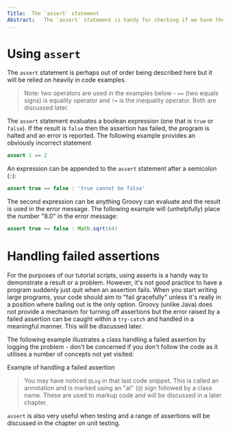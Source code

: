 ```yaml
---
Title:	The `assert` statement
Abstract:	The `assert` statement is handy for checking if we have the correct result or if there was a problem in our code.
...
```


# Using `assert`
The `assert` statement is perhaps out of order being described here but it will be relied on heavily in code examples.

>Note: two operators are used in the examples below - `==` (two equals signs) is equality operator and `!=` is the inequality operator. Both are discussed later.

The `assert` statement evaluates a boolean expression (one that is `true` or `false`). If the result is `false` then the assertion has failed, the program is halted and an error is reported. The following example provides an obviously incorrect statement

```groovy
assert 1 == 2
```

An expression can be appended to the `assert` statement after a semicolon (`:`):

```groovy
assert true == false : 'true cannot be false'
```

The second expression can be anything Groovy can evaluate and the result is used in the error message. The following example will (unhelpfully) place the number "8.0" in the error message:

```groovy
assert true == false : Math.sqrt(64)
```

# Handling failed assertions
For the purposes of our tutorial scripts, using asserts is a handy way to demonstrate a result or a problem. However, it's not good practice to have a program suddenly just quit when an assertion fails. When you start writing large programs, your code should aim to "fail gracefully" unless it's really in a position where bailing out is the only option. Groovy (unlike Java) does not provide a mechanism for turning off assertions but the error raised by a failed assertion can be caught within a `try-catch` and handled in a meaningful manner. This will be discussed later.

The following example illustrates a class handling a failed assertion by logging the problem - don't be concerned if you don't follow the code as it utilises a number of concepts not yet visited:

<code-snippet url="src/assert.groovy">
	<figcaption>Example of handling a failed assertion</figcaption>
</code-snippet>

>You may have noticed `@Log` in that last code snippet. This is called an annotation and is marked using an "at" (`@`) sign followed by a class name. These are used to markup code and will be discussed in a later chapter. 

`assert` is also very useful when testing and a range of assertions will be discussed in the chapter on unit testing.

